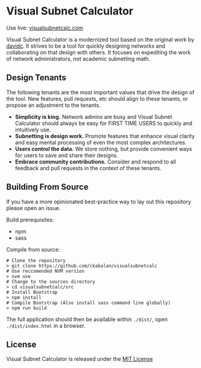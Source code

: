 # Visual Subnet Calculator

Use live: [visualsubnetcalc.com](https://visualsubnetcalc.com)

Visual Subnet Calculator is a modernized tool based on the original work by [davidc](https://github.com/davidc/subnets).
It strives to be a tool for quickly designing networks and collaborating on that design with others. It focuses on
expediting the work of network administrators, not academic subnetting math.

## Design Tenants

The following tenants are the most important values that drive the design of the tool. New features, pull requests, etc
should align to these tenants, or propose an adjustment to the tenants.

- **Simplicity is king.** Network admins are busy and Visual Subnet Calculator should always be easy for FIRST TIME USERS to
  quickly and intuitively use.
- **Subnetting is design work.** Promote features that enhance visual clarity and easy mental processing of even the most
  complex architectures.
- **Users control the data.** We store nothing, but provide convenient ways for users to save and share their designs.
- **Embrace community contributions.** Consider and respond to all feedback and pull requests in the context of these
  tenants.

## Building From Source

If you have a more opinionated best-practice way to lay out this repository please open an issue.

Build prerequisites:
- npm
- sass

Compile from source:

```shell
# Clone the repository
> git clone https://github.com/ckabalan/visualsubnetcalc
# Use reccomended NVM version
> nvm use
# Change to the sources directory
> cd visualsubnetcalc/src
# Install Bootstrap
> npm install
# Compile Bootstrap (Also install sass command line globally)
> npm run build
```

The full application should then be available within `./dist/`, open `./dist/index.html` in a browser.

## License

Visual Subnet Calculator is released under the [MIT License](https://opensource.org/licenses/MIT)
